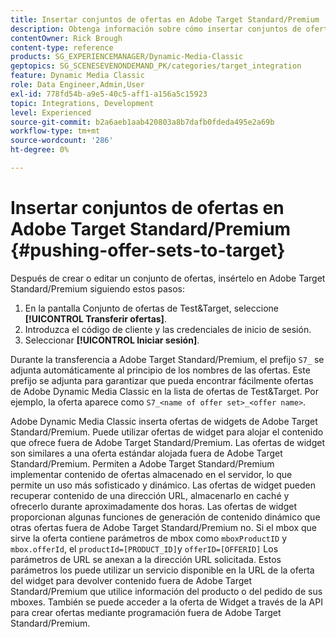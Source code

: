 ```yaml
---
title: Insertar conjuntos de ofertas en Adobe Target Standard/Premium
description: Obtenga información sobre cómo insertar conjuntos de ofertas en Adobe Target Standard/Premium desde Adobe Dynamic Media Classic.
contentOwner: Rick Brough
content-type: reference
products: SG_EXPERIENCEMANAGER/Dynamic-Media-Classic
geptopics: SG_SCENESEVENONDEMAND_PK/categories/target_integration
feature: Dynamic Media Classic
role: Data Engineer,Admin,User
exl-id: 778fd54b-a9e5-40c5-aff1-a156a5c15923
topic: Integrations, Development
level: Experienced
source-git-commit: b2a6aeb1aab420803a8b7dafb0fdeda495e2a69b
workflow-type: tm+mt
source-wordcount: '286'
ht-degree: 0%

---
```


# Insertar conjuntos de ofertas en Adobe Target Standard/Premium {#pushing-offer-sets-to-target}

Después de crear o editar un conjunto de ofertas, insértelo en Adobe Target Standard/Premium siguiendo estos pasos:

1. En la pantalla Conjunto de ofertas de Test&amp;Target, seleccione **[!UICONTROL Transferir ofertas]**.
1. Introduzca el código de cliente y las credenciales de inicio de sesión.
1. Seleccionar **[!UICONTROL Iniciar sesión]**.

Durante la transferencia a Adobe Target Standard/Premium, el prefijo `S7_` se adjunta automáticamente al principio de los nombres de las ofertas. Este prefijo se adjunta para garantizar que pueda encontrar fácilmente ofertas de Adobe Dynamic Media Classic en la lista de ofertas de Test&amp;Target. Por ejemplo, la oferta aparece como `S7_<name of offer set>_<offer name>`.

Adobe Dynamic Media Classic inserta ofertas de widgets de Adobe Target Standard/Premium. Puede utilizar ofertas de widget para alojar el contenido que ofrece fuera de Adobe Target Standard/Premium. Las ofertas de widget son similares a una oferta estándar alojada fuera de Adobe Target Standard/Premium. Permiten a Adobe Target Standard/Premium implementar contenido de ofertas almacenado en el servidor, lo que permite un uso más sofisticado y dinámico. Las ofertas de widget pueden recuperar contenido de una dirección URL, almacenarlo en caché y ofrecerlo durante aproximadamente dos horas. Las ofertas de widget proporcionan algunas funciones de generación de contenido dinámico que otras ofertas fuera de Adobe Target Standard/Premium no. Si el mbox que sirve la oferta contiene parámetros de mbox como `mboxProductID` y `mbox.offerId`, el `productId=[PRODUCT_ID]`y `offerID=[OFFERID]` Los parámetros de URL se anexan a la dirección URL solicitada. Estos parámetros los puede utilizar un servicio disponible en la URL de la oferta del widget para devolver contenido fuera de Adobe Target Standard/Premium que utilice información del producto o del pedido de sus mboxes. También se puede acceder a la oferta de Widget a través de la API para crear ofertas mediante programación fuera de Adobe Target Standard/Premium.
